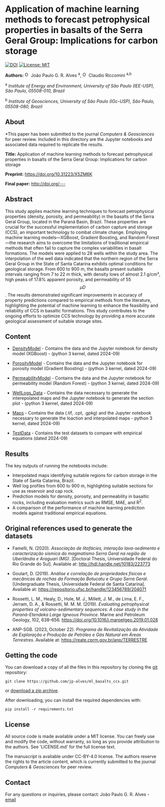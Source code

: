 # Application of machine learning methods to forecast petrophysical properties in basalts of the Serra Geral Group: Implications for carbon storage

[![DOI](https://zenodo.org/badge/DOI/10.5281/zenodo.13821458.svg)](https://doi.org/10.5281/zenodo.13821458)
[![License: MIT](https://img.shields.io/badge/license-MIT-blue.svg)](https://opensource.org/licenses/MIT)

**Authors:**
<a href="https://orcid.org/0000-0002-1787-2206"> <img alt="ORCID logo" src="https://info.orcid.org/wp-content/uploads/2019/11/orcid_16x16.png" width="16" height="16" /></a> João Paulo G. R. Alves <sup>a</sup>, <a href="https://orcid.org/0000-0002-7249-5706"> <img alt="ORCID logo" src="https://info.orcid.org/wp-content/uploads/2019/11/orcid_16x16.png" width="16" height="16" /></a> Claudio Riccomini <sup>a,b</sup>

<sup>a</sup> *Institute of Energy and Environment, University of São Paulo (IEE-USP), São Paulo, 05508-010, Brazil*

<sup>b</sup> *Institute of Geosciences, University of São Paulo (IGc-USP), São Paulo, 05508-080, Brazil*

## About

*This paper has been submitted to the journal *Computers & Geosciences* for peer review. Included in this directory are the Jupyter notebooks and associated data required to replicate the results.

**Title:** Application of machine learning methods to forecast petrophysical properties in basalts of the Serra Geral Group: Implications for carbon storage

**Preprint:** https://doi.org/10.31223/X5ZM6K

**Final paper:** http://doi.org/---


## Abstract

This study applies machine learning techniques to forecast petrophysical properties (density, porosity, and permeability) in the basalts of the Serra Geral Group, located in the Paraná Basin, Brazil. These properties are crucial for the successful implementation of carbon capture and storage (CCS), an important technology to combat climate change. Employing machine learning models—XGBoost, Gradient Boosting, and Random Forest—the research aims to overcome the limitations of traditional empirical methods that often fail to capture the complex variabilities in basalt formations. The models were applied to 28 wells within the study area. The interpolation of the well data indicated that the northern region of the Serra Geral Group in the State of Santa Catarina exhibits optimal conditions for geological storage. From 600 to 900 m, the basalts present suitable intervals ranging from 7 to 22 m thick, with density lows of almost 2.1 g/cm³, high peaks of 17.8% apparent porosity, and permeability of 55 $$\mu D$$. The results demonstrated significant improvements in accuracy of property predictions compared to empirical methods from the literature, highlighting the potential of machine learning to enhance the feasibility and reliability of CCS in basaltic formations. This study contributes to the ongoing efforts to optimize CCS technology by providing a more accurate geological assessment of suitable storage sites.


## Content

* [DensityModel](DensityModel) - Contains the data and the Jupyter notebook for density model (XGBoost) - (python 3 kernel, dated 2024-09)

* [PorosityModel](PorosityModel) - Contains the data and the Jupyter notebook for porosity model (Gradient Boosting) - (python 3 kernel, dated 2024-09)

* [PermeabilityModel](PermeabilityModel) - Contains the data and the Jupyter notebook for permeability model (Random Forest) - (python 3 kernel, dated 2024-09)

* [WellLogs_Data](WellLogs_Data) - Contains the data necessary to generate the interepolated maps and the Jupyter notebook to generate the section plot - (python 3 kernel, dated 2024-09)

* [Maps](Maps) - Contains the data (.tif, .cpt, .gpkg) and the Jupyter notebook necessary to generate the loaction and interpolated maps - python 3 kernel, dated 2024-09)

* [TestData](TestData) - Contains the test datasets to compare with empirical equations (dated 2024-09)


## Results
The key outputs of running the notebooks include:

- Interpolated maps identifying suitable regions for carbon storage in the State of Santa Catarina, Brazil.
- Well log profiles from 600 to 900 m, highlighting suitable sections for use as reservoir and cap rock.
- Prediction models for density, porosity, and permeability in basaltic rocks, including evaluation metrics such as RMSE, MAE, and R<sup>2</sup>.
- A comparison of the performance of machine learning prediction models against traditional empirical equations.


## Original references used to generate the datasets

- Famelli, N. (2020). *Associação de litofácies, interação lava-sedimento e caracterização sísmica do magmatismo Serra Geral na região de Uberlândia e Araguari (MG)*. [Doctoral Thesis, Universidade Federal do Rio Grande do Sul]. Available at: http://hdl.handle.net/10183/223773

- Goulart, D. (2019). *Análise e correlação de propriedades físicas e mecânicas de rochas da Formação Botucatu e Grupo Serra Geral*. [Undergraduate Thesis, Universidade Federal de Santa Catarina]. Available at: https://repositorio.ufsc.br/handle/123456789/204071

- Rossetti, L. M., Healy, D., Hole, M. J., Millett, J. M., de Lima, E. F., Jerram, D. A., & Rossetti, M. M. M. (2019). *Evaluating petrophysical properties of volcano-sedimentary sequences: A case study in the Paraná-Etendeka Large Igneous Province*. Marine and Petroleum Geology, 102, 638–656. https://doi.org/10.1016/j.marpetgeo.2019.01.028

- ANP-SGB. (2023, October 22). *Programa de Revitalização da Atividade de Exploração e Produção de Petróleo e Gás Natural em Áreas Terrestres*. Available at: https://reate.cprm.gov.br/anp/TERRESTRE



## Getting the code

You can download a copy of all the files in this repository by cloning the
[git](https://git-scm.com/) repository:

    git clone https://github.com/jp-alves/ml_basalts_ccs.git

or [download a zip archive](https://github.com/jp-alves/ml_basalts_ccs/archive/master.zip).

After downloading, you can install the required dependencies with:

    pip install -r requirements.txt


## License

All source code is made available under a MIT license. You can freely use 
and modify the code, without warranty, so long as you provide attribution
to the authors. See 'LICENSE.md' for the full license text.

The manuscript is avaliable under CC-BY-4.0 license. The authors reserve the rights to the 
article content, which is currently submitted to the journal *Computers & Geosciences* 
for peer review.


## Contact

For any questions or inquiries, please contact:
João Paulo G. R. Alves - [email](mailto:joao.guilherme.alves@usp.br)

